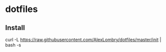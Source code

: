 dotfiles
========

Install
--------

curl -L https://raw.githubusercontent.com/AlexLombry/dotfiles/master/init | bash -s

